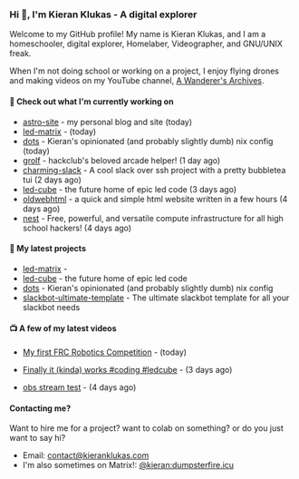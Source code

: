 ### Hi 👋, I'm Kieran Klukas - A digital explorer 

Welcome to my GitHub profile! My name is Kieran Klukas, and I am a homeschooler, digital explorer, Homelaber, Videographer, and GNU/UNIX freak.

When I'm not doing school or working on a project, I enjoy flying drones and making videos on my YouTube channel, [A Wanderer's Archives](https://youtube.com/@wanderer.archives).

#### 👷 Check out what I'm currently working on

- [astro-site](https://github.com/kcoderhtml/astro-site) - my personal blog and site (today)
- [led-matrix](https://github.com/kcoderhtml/led-matrix) -  (today)
- [dots](https://github.com/kcoderhtml/dots) - Kieran's opinionated (and probably slightly dumb) nix config (today)
- [grolf](https://github.com/kcoderhtml/grolf) - hackclub's beloved arcade helper! (1 day ago)
- [charming-slack](https://github.com/kcoderhtml/charming-slack) - A cool slack over ssh project with a pretty bubbletea tui (2 days ago)
- [led-cube](https://github.com/kcoderhtml/led-cube) - the future home of epic led code (3 days ago)
- [oldwebhtml](https://github.com/kcoderhtml/oldwebhtml) - a quick and simple html website written in a few hours (4 days ago)
- [nest](https://github.com/hackclub/nest) - Free, powerful, and versatile compute infrastructure for all high school hackers! (4 days ago)

#### 🌱 My latest projects

- [led-matrix](https://github.com/kcoderhtml/led-matrix) - 
- [led-cube](https://github.com/kcoderhtml/led-cube) - the future home of epic led code
- [dots](https://github.com/kcoderhtml/dots) - Kieran's opinionated (and probably slightly dumb) nix config
- [slackbot-ultimate-template](https://github.com/kcoderhtml/slackbot-ultimate-template) - The ultimate slackbot template for all your slackbot needs

#### 📺 A few of my latest videos

- [My first FRC Robotics Competition](https://www.youtube.com/watch?v=w_o2-eqkbCk) - (today)

- [Finally it (kinda) works #coding #ledcube](https://www.youtube.com/watch?v=Mfk6LF0zwZg) - (3 days ago)

- [obs stream test](https://www.youtube.com/watch?v=zJZ2PaQFEDw) - (4 days ago)



#### Contacting me?

Want to hire me for a project? want to colab on something? or do you just want to say hi?

- Email: [contact@kieranklukas.com](mailto:contact@kieranklukas.com)
- I'm also sometimes on Matrix!: [@kieran:dumpsterfire.icu](https://matrix.to/#/@kieran.matrix.dumpsterfire.icu)